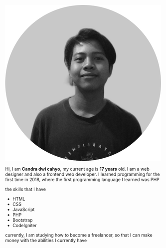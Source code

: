 ![My Profile Picture](https://github.com/candradwicahyo/candradwicahyo/blob/master/profile-pic.png)

Hi, I am **Candra dwi cahyo**, my current age is **17 years** old.  I am a web designer and also a frontend web developer.  I learned programming for the first time in 2018, where the first programming language I learned was PHP

 the skills that I have

 - HTML
 - CSS
 - JavaScript
 - PHP
 - Bootstrap
 - CodeIgniter

 currently, I am studying how to become a freelancer, so that I can make money with the abilities I currently have
